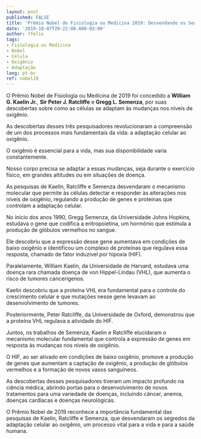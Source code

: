 ```yaml
---
layout: post
published: FALSE
title: 'Prêmio Nobel de Fisiologia ou Medicina 2019: Desvendando os Segredos da Célula e da Adaptação ao Oxigênio'
date: '2019-10-07T20:22:00.000-03:00'
author: ffelix
tags:
- Fisiologia ou Medicina
- Nobel
- Célula
- Oxigênio
- Adaptação
lang: pt-br
ref: nobel19
---
```


O Prêmio Nobel de Fisiologia ou Medicina de 2019 foi concedido a **William G. Kaelin Jr.**, **Sir Peter J. Ratcliffe** e **Gregg L. Semenza**, por suas descobertas sobre como as células se adaptam às mudanças nos níveis de oxigênio.
  <!--more-->

As descobertas desses três pesquisadores revolucionaram a compreensão de um dos processos mais fundamentais da vida: a adaptação celular ao oxigênio.  

O oxigênio é essencial para a vida, mas sua disponibilidade varia constantemente. 

Nosso corpo precisa se adaptar a essas mudanças, seja durante o exercício físico, em grandes altitudes ou em situações de doença. 

As pesquisas de Kaelin, Ratcliffe e Semenza desvendaram o mecanismo molecular que permite às células detectar e responder às alterações nos níveis de oxigênio, regulando a produção de genes e proteínas que controlam a adaptação celular. 

No início dos anos 1990, Gregg Semenza, da Universidade Johns Hopkins, estudava o gene que codifica a eritropoietina, um hormônio que estimula a produção de glóbulos vermelhos no sangue. 

Ele descobriu que a expressão desse gene aumentava em condições de baixo oxigênio e identificou um complexo de proteínas que regulava essa resposta, chamado de fator induzível por hipoxia (HIF).

Paralelamente, William Kaelin, da Universidade de Harvard, estudava uma doença rara chamada doença de von Hippel-Lindau (VHL), que aumenta o risco de tumores cancerígenos. 

Kaelin descobriu que a proteína VHL era fundamental para o controle do crescimento celular e que mutações nesse gene levavam ao desenvolvimento de tumores. 

Posteriormente, Peter Ratcliffe, da Universidade de Oxford, demonstrou que a proteína VHL regulava a atividade do HIF. 

Juntos, os trabalhos de Semenza, Kaelin e Ratcliffe elucidaram o mecanismo molecular fundamental que controla a expressão de genes em resposta às mudanças nos níveis de oxigênio.  

O HIF, ao ser ativado em condições de baixo oxigênio, promove a produção de genes que aumentam a captação de oxigênio, a produção de glóbulos vermelhos e a formação de novos vasos sanguíneos.

As descobertas desses pesquisadores tiveram um impacto profundo na ciência médica, abrindo portas para o desenvolvimento de novos tratamentos para uma variedade de doenças, incluindo câncer, anemia, doenças cardíacas e doenças neurológicas.

O Prêmio Nobel de 2019 reconhece a importância fundamental das pesquisas de Kaelin, Ratcliffe e Semenza, que desvendaram os segredos da adaptação celular ao oxigênio, um processo vital para a vida e para a saúde humana.
